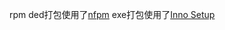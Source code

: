 rpm ded打包使用了[nfpm](https://github.com/goreleaser/nfpm)
exe打包使用了[Inno Setup](https://jrsoftware.org/isinfo.php)
